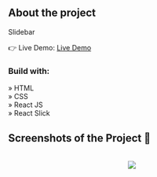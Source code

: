 <h2>About the project</h2>

<p>Slidebar</p>

👉 Live Demo: <a href='https://zakharlobai-sidebar.vercel.app/' target='_blank'>Live Demo</a>

<h3>Build with:</h3>

» HTML<br>
» CSS<br>
» React JS<br>
» React Slick

<h2>Screenshots of the Project 📸</h2>
<br>

<div align='center'>
<img src='https://github.com/zakhar-lobai/projects/assets/29870526/fb2949dd-d0aa-4925-b638-265b75c08795'/>

</div>